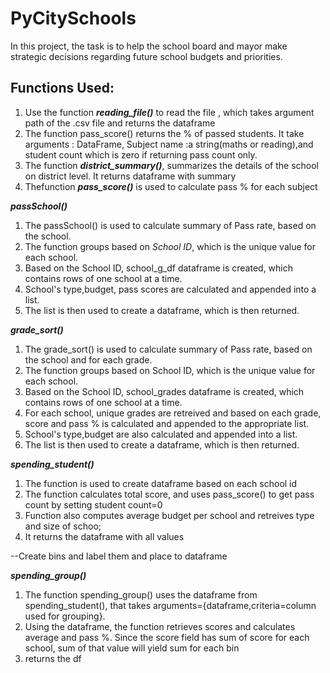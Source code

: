 # PyCitySchools
In this project, the task is to help the school board and mayor make strategic decisions regarding future school budgets and priorities.
## Functions Used:
  <ol>
    <li>Use the function <b><i>reading_file()</i></b> to read the file , which takes argument path of the .csv file and returns the             dataframe
    <li>The function pass_score() returns the % of passed students. It take arguments : DataFrame, Subject name :a string(maths or               reading),and    student count which is zero if returning pass count only. 
  
   <li>The function  <b><i>district_summary()</i></b>, summarizes the details of the school on district level. It returns dataframe                          with summary         
   <li>Thefunction  <b><i>pass_score()</i></b> is used to calculate pass % for each subject
   </ol>
   
   <b><i>passSchool()</i></b>
      <ol>
        <li>The passSchool() is used to calculate summary of Pass rate, based on the school.
        <li>The function groups based on <i>School ID</i>, which is the unique value for each school. 
        <li>Based on the School ID, school_g_df dataframe is created, which contains rows of one school at a time. 
        <li>School's type,budget, pass scores are calculated and appended into a list. 
        <li>The list is then used to create a dataframe, which is then returned.
      </ol>
   
   <b><i>grade_sort()</b></i>
      <ol>
        <li>The grade_sort() is used to calculate summary of Pass rate, based on the school and for each grade. 
        <li>The function groups based on School ID, which is the unique value for each school. 
        <li>Based on the School ID, school_grades dataframe is created, which contains rows of one school at a time. 
        <li>For each school, unique grades are retreived and based on each grade, score and pass % is calculated and appended to the appropriate list. 
        <li>School's type,budget are also calculated and appended into a list. 
        <li>The list is then used to create a dataframe, which is then returned.
      </ol>
  
   <i><b>spending_student()</b></i>
      <ol>
        <li> The function is used to create dataframe based on each school id
        <li> The function calculates total score, and uses pass_score() to get pass count by setting student count=0
        <li> Function also computes average budget per school and retreives type and size of schoo;
        <li> It returns the dataframe with all values
      </ol>
        --Create bins and label them and place to dataframe
        
   <b><i>spending_group()</i></b>
      <ol>
        <li>The function spending_group() uses the dataframe from spending_student(), that takes arguments={dataframe,criteria=column used for grouping}.
        <li>Using the dataframe, the function retrieves scores and calculates average and pass %. Since the score field has sum of score for each school, sum of that value will yield sum for each bin
        <li> returns the df
      </ol>

